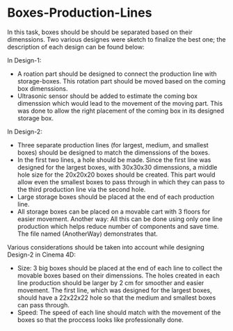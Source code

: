 # Boxes-Production-Lines

In this task, boxes should be should be separated based on their dimenssions. Two various designes were sketch to finalize the best one; the description of each design can be found below: 

In Design-1: 
* A roation part should be designed to connect the production line with storage-boxes. This rotation part should be moved based on the coming box dimenssions.
*  Ultrasonic sensor should be added to estimate the coming box dimenssion which would lead to the movement of the moving part. This was done to allow the right placement of the coming box in its designed storage box. 




In Design-2: 
* Three separate production lines (for largest, medium, and smallest boxes) should be designed to match the dimenssions of the boxes. 
* In the first two lines, a hole should be made. Since the first line was designed for the largest boxes, with 30x30x30 dimenssions, a middle hole size for the 20x20x20 boxes should be created. This part would allow even the smallest boxes to pass through in which they can pass to the third production line via the second hole. 
* Large storage boxes should be placed at the end of each production line. 
* All storage boxes can be placed on a movable cart with 3 floors for easier movement.
Another way: All this can be done using only one line production which helps reduce number of components and save time. The file named (AnotherWay) demonstrates that. 


Various considerations should be taken into account while designing Design-2 in Cinema 4D:
* Size: 3 big boxes should be placed at the end of each line to collect the movable boxes based on their dimenssions. The holes created in each line production should be larger by 2 cm for smoother and easier movement. The first line, which was designed for the largest boxes, should have a 22x22x22 hole so that the medium and smallest boxes can pass through. 
* Speed: The speed of each line should match with the movement of the boxes so that the proccess looks like professionally done.  
